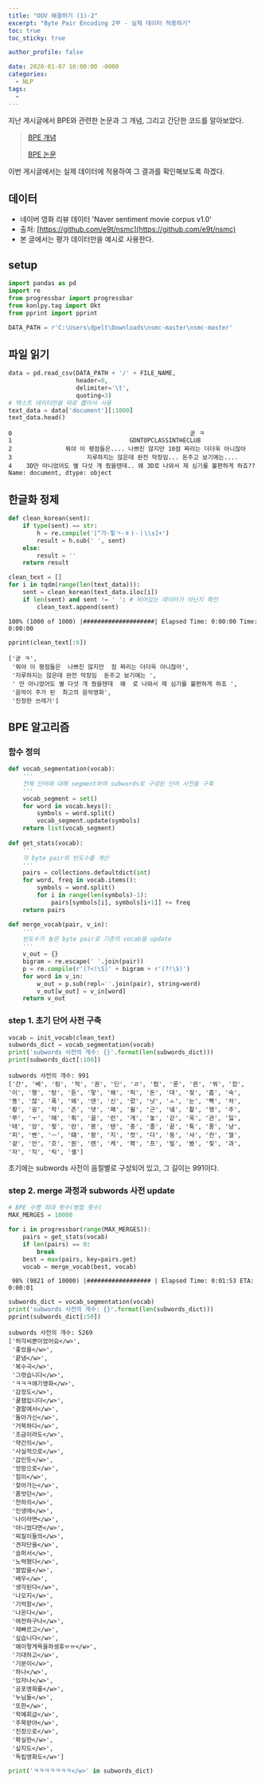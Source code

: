 ```yaml
---
title: "OOV 해결하기 (1)-2"
excerpt: "Byte Pair Encoding 2부 - 실제 데이터 적용하기"
toc: true
toc_sticky: true

author_profile: false

date: 2020-01-07 16:00:00 -0000
categories: 
  - NLP
tags:
  - 
---
```


지난 게시글에서 BPE와 관련한 논문과 그 개념, 그리고 간단한 코드를 알아보았다.
>[BPE 개념](https://an-seunghwan.github.io/nlp/OOV-%ED%95%B4%EA%B2%B0%ED%95%98%EA%B8%B0-(1)/)
>
>[BPE 논문](https://an-seunghwan.github.io/nlp/Neural-Machine-Translation-of-Rare-Words-with-Subword-Units(%EB%85%BC%EB%AC%B8-%EC%9D%BD%EA%B8%B0)/)

이번 게시글에서는 실제 데이터에 적용하여 그 결과를 확인해보도록 하겠다. 

## 데이터 
* 네이버 영화 리뷰 데이터 'Naver sentiment movie corpus v1.0'
* 출처: [https://github.com/e9t/nsmc](https://github.com/e9t/nsmc)
* 본 글에서는 평가 데이터만을 예시로 사용한다.

## setup
```python
import pandas as pd
import re
from progressbar import progressbar
from konlpy.tag import Okt
from pprint import pprint

DATA_PATH = r'C:\Users\dpelt\Downloads\nsmc-master\nsmc-master'
```

## 파일 읽기
```python
data = pd.read_csv(DATA_PATH + '/' + FILE_NAME, 
                   header=0,
                   delimiter='\t',
                   quoting=3)
# 텍스트 데이터만을 따로 뽑아서 사용
text_data = data['document'][:1000]
text_data.head()
```
```
0                                                  굳 ㅋ
1                                 GDNTOPCLASSINTHECLUB
2               뭐야 이 평점들은.... 나쁘진 않지만 10점 짜리는 더더욱 아니잖아
3                     지루하지는 않은데 완전 막장임... 돈주고 보기에는....
4    3D만 아니었어도 별 다섯 개 줬을텐데.. 왜 3D로 나와서 제 심기를 불편하게 하죠??
Name: document, dtype: object
```

## 한글화 정제
```python
def clean_korean(sent):
    if type(sent) == str:
        h = re.compile('[^가-힣ㄱ-ㅎㅏ-ㅣ\\s]+')
        result = h.sub(' ', sent)
    else:
        result = ''
    return result

clean_text = []
for i in tqdm(range(len(text_data))):
    sent = clean_korean(text_data.iloc[i])
    if len(sent) and sent != ' ': # 비어있는 데이터가 아닌지 확인
        clean_text.append(sent)
```
```
100% (1000 of 1000) |####################| Elapsed Time: 0:00:00 Time:  0:00:00
```
```python
pprint(clean_text[:6])
```
```
['굳 ㅋ',
 '뭐야 이 평점들은  나쁘진 않지만  점 짜리는 더더욱 아니잖아',
 '지루하지는 않은데 완전 막장임  돈주고 보기에는 ',
 ' 만 아니었어도 별 다섯 개 줬을텐데  왜  로 나와서 제 심기를 불편하게 하죠 ',
 '음악이 주가 된  최고의 음악영화',
 '진정한 쓰레기']
```
 
## BPE 알고리즘

### 함수 정의
```python
def vocab_segmentation(vocab):
    '''
    전체 단어에 대해 segment하여 subwords로 구성된 단어 사전을 구축
    '''
    vocab_segment = set()
    for word in vocab.keys():
        symbols = word.split()
        vocab_segment.update(symbols)
    return list(vocab_segment)
    
def get_stats(vocab):
    '''
    각 byte pair의 빈도수를 계산
    '''
    pairs = collections.defaultdict(int) 
    for word, freq in vocab.items():
        symbols = word.split() 
        for i in range(len(symbols)-1):
            pairs[symbols[i], symbols[i+1]] += freq
    return pairs

def merge_vocab(pair, v_in):
    '''
    빈도수가 높은 byte pair로 기존의 vocab을 update
    '''
    v_out = {}
    bigram = re.escape(' '.join(pair))
    p = re.compile(r'(?<!\S)' + bigram + r'(?!\S)')
    for word in v_in:
        w_out = p.sub(repl=''.join(pair), string=word)
        v_out[w_out] = v_in[word]
    return v_out
```

### step 1. 초기 단어 사전 구축
```python
vocab = init_vocab(clean_text)
subwords_dict = vocab_segmentation(vocab)
print('subwords 사전의 개수: {}'.format(len(subwords_dict)))
print(subwords_dict[:100])
```
```
subwords 사전의 개수: 991
['간', '베', '링', '적', '권', '딘', 'ㄹ', '펐', '룬', '뀐', '쒀', '잤', '이', '행', '탕', '듣', '맣', '해', '픽', '돈', '대', '젖', '흡', '숙', '똥', '쟎', '폭', '왜', '댄', '신', '렀', '낫', 'ㅗ', '눈', '빡', '처', '황', '굉', '학', '즌', '댓', '패', '윌', '근', '넼', '좔', '쟁', '주', '쭈', 'ㅜ', '매', '획', '끌', '런', '개', '놓', '갇', '욱', '관', '잃', '태', '앙', '렇', '란', '봉', '텐', '충', '졸', '끝', '툭', '풍', '냥', '피', '벤', 'ㅡ', '떄', '팡', '지', '컷', '다', '둥', '샤', '컨', '껄', '겉', '안', '흐', '뭔', '렌', '케', '쫙', '프', '빌', '봤', '짖', '과', '자', '직', '릭', '셸']
```
초기에는 subwords 사전이 음절별로 구성되어 있고, 그 길이는 991이다.

### step 2. merge 과정과 subwords 사전 update
```python
# BPE 수행 최대 횟수(병합 횟수)
MAX_MERGES = 10000

for i in progressbar(range(MAX_MERGES)):
    pairs = get_stats(vocab)
    if len(pairs) == 0:
        break
    best = max(pairs, key=pairs.get)
    vocab = merge_vocab(best, vocab)
```
```
 98% (9821 of 10000) |################## | Elapsed Time: 0:01:53 ETA:   0:00:01
```
```python
subwords_dict = vocab_segmentation(vocab)
print('subwords 사전의 개수: {}'.format(len(subwords_dict)))
pprint(subwords_dict[:50])
```
```
subwords 사전의 개수: 5269
['허각씨뿐이었어요</w>',
 '좋았을</w>',
 '끝냄</w>',
 '복수극</w>',
 '그렷습니다</w>',
 'ㅋㅋㅋ애기영화</w>',
 '감정도</w>',
 '꿀잼입니다</w>',
 '결말에서</w>',
 '돌아가신</w>',
 '거북하다</w>',
 '조금이라도</w>',
 '약간의</w>',
 '사실적으로</w>',
 '갑인듯</w>',
 '엉망으로</w>',
 '힘이</w>',
 '찾아가는</w>',
 '품엇던</w>',
 '천하의</w>',
 '인생에</w>',
 '나이라면</w>',
 '아니었다면</w>',
 '찌질이들의</w>',
 '견자단을</w>',
 '슬퍼서</w>',
 '노력했다</w>',
 '쌀밥을</w>',
 '배우</w>',
 '생각된다</w>',
 '나오지</w>',
 '기억함</w>',
 '나온다</w>',
 '여전하구나</w>',
 '재빠르고</w>',
 '싶습니다</w>',
 '왜이렇게욕을하셍휴ㅠㅠ</w>',
 '기대하고</w>',
 '기분이</w>',
 '하나</w>',
 '있자나</w>',
 '공포영화를</w>',
 '누님들</w>',
 '또한</w>',
 '학예회급</w>',
 '주목받아</w>',
 '진정으로</w>',
 '확실한</w>',
 '싶지도</w>',
 '독립영화도</w>']
```
```python
print('ㅋㅋㅋㅋㅋㅋㅋ</w>' in subwords_dict)
```

<!--stackedit_data:
eyJoaXN0b3J5IjpbLTYxNDI2NjA4MSw4NjAwNjQ4NDcsLTE1NT
E2MTI4ODMsMTE5MDQ4MjMwXX0=
-->